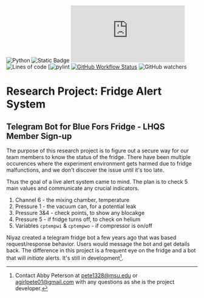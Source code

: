 ![Python](https://img.shields.io/badge/python-v3.9.12-brightgreen.svg)
![Static Badge](https://img.shields.io/badge/Fridge-BlueFors-orange)
![GitHub file size in bytes](https://img.shields.io/github/size/LHQS-MSU/FridgeBot/tester.py?color=pink)
![Lines of code](https://tokei.rs/b1/github/LHQS-MSU/FridgeBot?color=purple&style=flat)
[![pylint](https://img.shields.io/badge/PyLint-0.00-red?logo=python&logoColor=whitehttps://img.shields.io/badge/PyLint-0.00-red?logo=python&logoColor=white)
[![GitHub Workflow Status](https://github.com/LHQS-MSU/FridgeBot/actions/workflows/pylint.yml/badge.svg)](https://github.com/LHQS-MSU/FridgeBot/actions/workflows/pylint.yml)
![GitHub watchers](https://img.shields.io/github/watchers/LHQS-MSU/FridgeBot)


# Research Project: Fridge Alert System

## Telegram Bot for Blue Fors Fridge - LHQS Member Sign-up

The purpose of this research project is to figure out a secure way for our team members to know the status of the fridge. There have been multiple occurences where the experiment environment gets harmed due to fridge malfunctions, and we don't discover the issue until it's too late.

Thus the goal of a live alert system came to mind. The plan is to check 5 main values and communicate any crucial indicators.
1. Channel 6 - the mixing chamber, temperature
2. Pressure 1 - the vacuum can, for a potential leak
3. Pressure 3&4 - check points, to show any blocakge
4. Pressure 5 - if fridge turns off, to check on helium
5. Variables `cptempwi` & `cptempwo` - if compressor is on/off

Niyaz created a telegram fridge bot a few years ago that was based request/response behavior. Users would message the bot and get details back. The difference in this project is a frequent eye on the fridge and a bot that will *initiate* alerts. It's still in development[^1].

[^1]: Contact Abby Peterson at pete1328@msu.edu or agirlpete01@gmail.com with any questions as she is the project developer.
